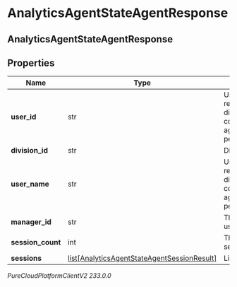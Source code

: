 # AnalyticsAgentStateAgentResponse

## AnalyticsAgentStateAgentResponse

## Properties

|Name | Type | Description | Notes|
|------------ | ------------- | ------------- | -------------|
| **user_id** | str | User Id - only returned if division is covered by agentStateNames permission | [optional] |
| **division_id** | str | Division Id | [optional] |
| **user_name** | str | User name - only returned if division is covered by agentStateNames permission | [optional] |
| **manager_id** | str | The user that this user reports to | [optional] |
| **session_count** | int | The count of sessions | [optional] |
| **sessions** | [list[AnalyticsAgentStateAgentSessionResult]](AnalyticsAgentStateAgentSessionResult) | List of sessions | [optional] |



_PureCloudPlatformClientV2 233.0.0_
